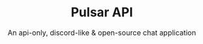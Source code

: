 <h1 align="center">Pulsar API</h1>
<p align="center" style="font-size: 16px">An api-only, discord-like & open-source chat application</p>